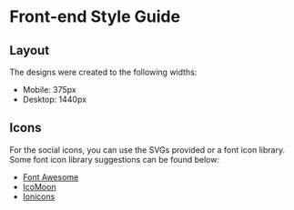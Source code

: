 # Front-end Style Guide

## Layout

The designs were created to the following widths:

- Mobile: 375px
- Desktop: 1440px

<!-- ## Colors

### Primary

- Strong Cyan: hsl(171, 66%, 44%)
- Light Blue: hsl(233, 100%, 69%)

### Neutral

- Dark Grayish Blue: hsl(210, 10%, 33%)
- Grayish Blue: hsl(201, 11%, 66%) -->

<!-- ## Typography

### Body Copy

- Font size: 18px -->

<!-- ### Fonts

- Family: [Bai Jamjuree](https://fonts.google.com/specimen/Bai+Jamjuree)
- Weights: 400, 600 -->

## Icons

For the social icons, you can use the SVGs provided or a font icon library. Some font icon library suggestions can be found below:

- [Font Awesome](https://fontawesome.com)
- [IcoMoon](https://icomoon.io)
- [Ionicons](https://ionicons.com)